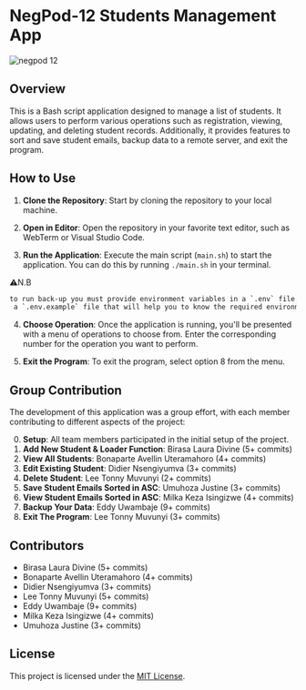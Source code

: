 # NegPod-12 Students Management App

![negpod 12](https://github.com/Bonaparte003/GSCS-Registration_System/assets/59047760/51abc673-d716-4ec7-8d72-2c74f74863ba)

## Overview

This is a Bash script application designed to manage a list of students. It allows users to perform various operations such as registration, viewing, updating, and deleting student records. Additionally, it provides features to sort and save student emails, backup data to a remote server, and exit the program.

## How to Use

1. **Clone the Repository**: Start by cloning the repository to your local machine.

2. **Open in Editor**: Open the repository in your favorite text editor, such as WebTerm or Visual Studio Code.

3. **Run the Application**: Execute the main script (`main.sh`) to start the application. You can do this by running `./main.sh` in your terminal.

⚠️N.B 
```bash
to run back-up you must provide environment variables in a `.env` file, you can find 
 a `.env.example` file that will help you to know the required environment variables
```

4. **Choose Operation**: Once the application is running, you'll be presented with a menu of operations to choose from. Enter the corresponding number for the operation you want to perform.

5. **Exit the Program**: To exit the program, select option 8 from the menu.

## Group Contribution

The development of this application was a group effort, with each member contributing to different aspects of the project:

0. **Setup**: All team members participated in the initial setup of the project.
1. **Add New Student & Loader Function**: Birasa Laura Divine (5+ commits)
2. **View All Students**: Bonaparte Avellin Uteramahoro (4+ commits)
3. **Edit Existing Student**: Didier Nsengiyumva (3+ commits)
4. **Delete Student**: Lee Tonny Muvunyi (2+ commits)
5. **Save Student Emails Sorted in ASC**: Umuhoza Justine (3+ commits)
6. **View Student Emails Sorted in ASC**: Milka Keza Isingizwe  (4+ commits)
7. **Backup Your Data**: Eddy Uwambaje (9+ commits)
8. **Exit The Program**: Lee Tonny Muvunyi (3+ commits)

## Contributors

- Birasa Laura Divine (5+ commits)
- Bonaparte Avellin Uteramahoro (4+ commits)
- Didier Nsengiyumva (3+ commits)
- Lee Tonny Muvunyi (5+ commits)
- Eddy Uwambaje (9+ commits)
- Milka Keza Isingizwe (4+ commits)
- Umuhoza Justine (3+ commits)


## License

This project is licensed under the [MIT License](LICENSE).

